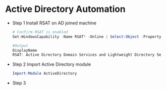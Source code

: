 # Active Directory Automation



* Step 1 Install RSAT on AD joined machine

  ```powershell
  # Confirm RSAT is enabled
  Get-WindowsCapability -Name RSAT* -Online | Select-Object -Property DisplayName, State
  
  #Output	
  DisplayName																						State
  RSAT: Active Directory Domain Services and Lightweight Directory Services Tools 				Installed
  ```

  

* Step 2 Import Active Directory module

  ```powershell
  Import-Module ActiveDirectory
  ```

* Step 3 